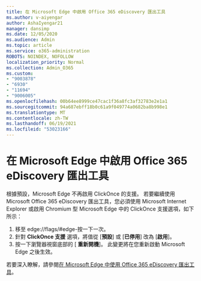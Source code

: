 ```yaml
---
title: 在 Microsoft Edge 中啟用 Office 365 eDiscovery 匯出工具
ms.author: v-aiyengar
author: AshaIyengar21
manager: dansimp
ms.date: 12/05/2020
ms.audience: Admin
ms.topic: article
ms.service: o365-administration
ROBOTS: NOINDEX, NOFOLLOW
localization_priority: Normal
ms.collection: Admin_O365
ms.custom:
- "9003878"
- "6930"
- "11694"
- "9006005"
ms.openlocfilehash: 00b64ee8999ce47cac1f36a8fc3af32783e2e1a1
ms.sourcegitcommit: 94a687ebff18b0c61a9f049774a0682ba8b998e1
ms.translationtype: MT
ms.contentlocale: zh-TW
ms.lasthandoff: 06/19/2021
ms.locfileid: "53023166"
---
```

# <a name="enable-office-365-ediscovery-export-tool-in-microsoft-edge"></a>在 Microsoft Edge 中啟用 Office 365 eDiscovery 匯出工具

根據預設，Microsoft Edge 不再啟用 ClickOnce 的支援。 若要繼續使用 Microsoft Office 365 eDiscovery 匯出工具，您必須使用 Microsoft Internet Explorer 或啟用 Chromium 型 Microsoft Edge 中的 ClickOnce 支援選項，如下所示：

1. 移至 edge://flags/#edge-按一下一次。
1. 針對 **ClickOnce 支援** 選項，將值從 [**預設**] 或 [**已停用**] 改為 [**啟用**]。
1. 按一下瀏覽器視窗底部的 [ **重新開機**]。 此變更將在您重新啟動 Microsoft Edge 之後生效。

若要深入瞭解，請參閱[在 Microsoft Edge 中使用 Office 365 eDiscovery 匯出工具](https://go.microsoft.com/fwlink/?linkid=2111611)。
